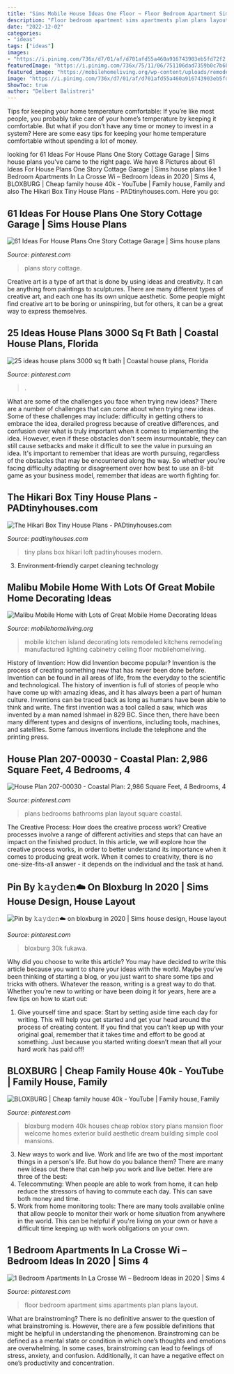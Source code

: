 ```yaml
---
title: "Sims Mobile House Ideas One Floor ~ Floor Bedroom Apartment Sims Apartments Plan Plans Layout"
description: "Floor bedroom apartment sims apartments plan plans layout"
date: "2022-12-02"
categories:
- "ideas"
tags: ["ideas"]
images:
- "https://i.pinimg.com/736x/d7/01/af/d701afd55a460a916743903eb5fd72f2.jpg"
featuredImage: "https://i.pinimg.com/736x/75/11/06/751106dad7359b0c7b689c3795d87f11.jpg"
featured_image: "https://mobilehomeliving.org/wp-content/uploads/remodeled-manufactured-home-ideas-kitchen-island.jpg"
image: "https://i.pinimg.com/736x/d7/01/af/d701afd55a460a916743903eb5fd72f2.jpg"
ShowToc: true
author: "Delbert Balistreri"
---
```



Tips for keeping your home temperature comfortable:
If you’re like most people, you probably take care of your home’s temperature by keeping it comfortable. But what if you don’t have any time or money to invest in a system? Here are some easy tips for keeping your home temperature comfortable without spending a lot of money.

	

		
looking for 61 Ideas For House Plans One Story Cottage Garage | Sims house plans you've came to the right page. We have 8 Pictures about 61 Ideas For House Plans One Story Cottage Garage | Sims house plans like 1 Bedroom Apartments In La Crosse Wi – Bedroom Ideas in 2020 | Sims 4, BLOXBURG | Cheap family house 40k - YouTube | Family house, Family and also The Hikari Box Tiny House Plans - PADtinyhouses.com. Here you go:
		
    
## 61 Ideas For House Plans One Story Cottage Garage | Sims House Plans

<img loading=lazy src="https://i.pinimg.com/736x/2a/1c/56/2a1c56e1342924bdad81d3d99e2cdbb9.jpg" onerror="this.onerror=null;this.src='https://tse4.mm.bing.net/th?id=OIP.yQ1LZJrMRgFsXnhbG90kjQAAAA&amp;pid=15.1';" alt="61 Ideas For House Plans One Story Cottage Garage | Sims house plans">

_Source: pinterest.com_

>plans story cottage. 

	

Creative art is a type of art that is done by using ideas and creativity. It can be anything from paintings to sculptures. There are many different types of creative art, and each one has its own unique aesthetic. Some people might find creative art to be boring or uninspiring, but for others, it can be a great way to express themselves.

    
## 25 Ideas House Plans 3000 Sq Ft Bath | Coastal House Plans, Florida

<img loading=lazy src="https://i.pinimg.com/736x/75/11/06/751106dad7359b0c7b689c3795d87f11.jpg" onerror="this.onerror=null;this.src='https://tse4.mm.bing.net/th?id=OIP.5y-NsS6EZGo2inehAkJIiwAAAA&amp;pid=15.1';" alt="25 ideas house plans 3000 sq ft bath | Coastal house plans, Florida">

_Source: pinterest.com_

>. 

	

What are some of the challenges you face when trying new ideas?
There are a number of challenges that can come about when trying new ideas. Some of these challenges may include: difficulty in getting others to embrace the idea, derailed progress because of creative differences, and confusion over what is truly important when it comes to implementing the idea. However, even if these obstacles don't seem insurmountable, they can still cause setbacks and make it difficult to see the value in pursuing an idea. It's important to remember that ideas are worth pursuing, regardless of the obstacles that may be encountered along the way. So whether you're facing difficulty adapting or disagreement over how best to use an 8-bit game as your business model, remember that ideas are worth fighting for.

    
## The Hikari Box Tiny House Plans - PADtinyhouses.com

<img loading=lazy src="https://padtinyhouses.com/wp-content/uploads/2016/09/Hikari-from-small-loft.jpg" onerror="this.onerror=null;this.src='https://tse1.mm.bing.net/th?id=OIP.oZuR6rkmrVHoITzzdnmJBQHaLH&amp;pid=15.1';" alt="The Hikari Box Tiny House Plans - PADtinyhouses.com">

_Source: padtinyhouses.com_

>tiny plans box hikari loft padtinyhouses modern. 

	

3. Environment-friendly carpet cleaning technology 

    
## Malibu Mobile Home With Lots Of Great Mobile Home Decorating Ideas

<img loading=lazy src="https://mobilehomeliving.org/wp-content/uploads/remodeled-manufactured-home-ideas-kitchen-island.jpg" onerror="this.onerror=null;this.src='https://tse1.mm.bing.net/th?id=OIP.uk1tn2nTIUKqvlDpELWU2QHaEK&amp;pid=15.1';" alt="Malibu Mobile Home with Lots of Great Mobile Home Decorating Ideas">

_Source: mobilehomeliving.org_

>mobile kitchen island decorating lots remodeled kitchens remodeling manufactured lighting cabinetry ceiling floor mobilehomeliving. 

	

History of Invention: How did Invention become popular?
Invention is the process of creating something new that has never been done before. Invention can be found in all areas of life, from the everyday to the scientific and technological. The history of invention is full of stories of people who have come up with amazing ideas, and it has always been a part of human culture. Inventions can be traced back as long as humans have been able to think and write. The first invention was a tool called a saw, which was invented by a man named Ishmael in 829 BC. Since then, there have been many different types and designs of inventions, including tools, machines, and satellites. Some famous inventions include the telephone and the printing press.

    
## House Plan 207-00030 - Coastal Plan: 2,986 Square Feet, 4 Bedrooms, 4

<img loading=lazy src="https://i.pinimg.com/736x/5d/6c/36/5d6c365a54a59fa0024a25a8f952f7c1.jpg" onerror="this.onerror=null;this.src='https://tse3.mm.bing.net/th?id=OIP.pVhZmi3Wt6NxgE__ntyJ-wHaL7&amp;pid=15.1';" alt="House Plan 207-00030 - Coastal Plan: 2,986 Square Feet, 4 Bedrooms, 4">

_Source: pinterest.com_

>plans bedrooms bathrooms plan layout square coastal. 

	

The Creative Process: How does the creative process work?
Creative processes involve a range of different activities and steps that can have an impact on the finished product. In this article, we will explore how the creative process works, in order to better understand its importance when it comes to producing great work.
When it comes to creativity, there is no one-size-fits-all answer - it depends on the individual and the task at hand.

    
## Pin By 𝚔𝚊𝚢𝚍𝚎𝚗☁️ On Bloxburg In 2020 | Sims House Design, House Layout

<img loading=lazy src="https://i.pinimg.com/736x/d7/01/af/d701afd55a460a916743903eb5fd72f2.jpg" onerror="this.onerror=null;this.src='https://tse3.mm.bing.net/th?id=OIP.9KdnNMsPfsgEjKYLTqTEYgHaGc&amp;pid=15.1';" alt="Pin by 𝚔𝚊𝚢𝚍𝚎𝚗☁️ on bloxburg in 2020 | Sims house design, House layout">

_Source: pinterest.com_

>bloxburg 30k fukawa. 

	

Why did you choose to write this article?
You may have decided to write this article because you want to share your ideas with the world. Maybe you’ve been thinking of starting a blog, or you just want to share some tips and tricks with others. Whatever the reason, writing is a great way to do that. Whether you’re new to writing or have been doing it for years, here are a few tips on how to start out:
1. Give yourself time and space: Start by setting aside time each day for writing. This will help you get started and get your head around the process of creating content. If you find that you can’t keep up with your original goal, remember that it takes time and effort to be good at something. Just because you started writing doesn’t mean that all your hard work has paid off!


    
## BLOXBURG | Cheap Family House 40k - YouTube | Family House, Family

<img loading=lazy src="https://i.pinimg.com/736x/30/de/54/30de545edcb707c55b0148b0f17400ef.jpg" onerror="this.onerror=null;this.src='https://tse4.mm.bing.net/th?id=OIP.0wbVUdcHPSIoI7SYbLdHaQHaFj&amp;pid=15.1';" alt="BLOXBURG | Cheap family house 40k - YouTube | Family house, Family">

_Source: pinterest.com_

>bloxburg modern 40k houses cheap roblox story plans mansion floor welcome homes exterior build aesthetic dream building simple cool mansions. 

	

3. New ways to work and live.
Work and life are two of the most important things in a person's life. But how do you balance them? There are many new ideas out there that can help you work and live better. Here are three of the best: 
1. Telecommuting: When people are able to work from home, it can help reduce the stressors of having to commute each day. This can save both money and time. 
2. Work from home monitoring tools: There are many tools available online that allow people to monitor their work or home situation from anywhere in the world. This can be helpful if you're living on your own or have a difficult time keeping up with work obligations on your own. 

    
## 1 Bedroom Apartments In La Crosse Wi – Bedroom Ideas In 2020 | Sims 4

<img loading=lazy src="https://i.pinimg.com/736x/70/96/1e/70961eb4bdf43f0bb367143695cff10b.jpg" onerror="this.onerror=null;this.src='https://tse4.mm.bing.net/th?id=OIP.oNd_LW4mLNYRBB6JekFgHgHaLg&amp;pid=15.1';" alt="1 Bedroom Apartments In La Crosse Wi – Bedroom Ideas in 2020 | Sims 4">

_Source: pinterest.com_

>floor bedroom apartment sims apartments plan plans layout. 

	

What are brainstroming?
There is no definitive answer to the question of what brainstroming is. However, there are a few possible definitions that might be helpful in understanding the phenomenon. Brainstroming can be defined as a mental state or condition in which one’s thoughts and emotions are overwhelming. In some cases, brainstroming can lead to feelings of stress, anxiety, and confusion. Additionally, it can have a negative effect on one’s productivity and concentration.

